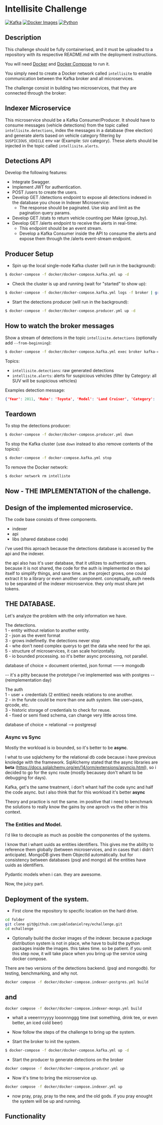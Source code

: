 # Intellisite Challenge

[![Kafka](https://img.shields.io/badge/streaming_platform-kafka-black.svg?style=flat-square)](https://kafka.apache.org)
[![Docker Images](https://img.shields.io/badge/docker_images-confluent-orange.svg?style=flat-square)](https://github.com/confluentinc/cp-docker-images)
[![Python](https://img.shields.io/badge/python-3.8-blue.svg?style=flat-square)](https://www.python.org)

## Description

This challenge should be fully containerised, and it must be uploaded to a repository with its respective README.md with the deployment instructions.

You will need [Docker](https://docs.docker.com/install/) and [Docker Compose](https://docs.docker.com/compose/) to run it.

You simply need to create a Docker network called `intellisite` to enable communication between the Kafka broker and all microservices.

The challenge consist in building two microservices, that they are connected through the broker:

## Indexer Microservice

This microservice should be a Kafka Consumer/Producer. It should have to consume messages (vehicle detections) from the topic called `intellisite.detections`, index the messages in a database (free election) and generate alerts based on vehicle category filtering by `SUSPICIOUS_VEHICLE` env var (Example: `SUV` category). These alerts should be injected in the topic called `intellisite.alerts`.

## Detections API
Develop the following features:
- Integrate Swagger.
- Implement JWT for authentication.
- POST /users to create the users.
- Develop GET /detections endpoint to expose all detections indexed in the database you chose in Indexer Microservice:
    - The response should be paginated. Use skip and limit as the pagination query params.
- Develop GET /stats to return vehicle counting per Make (group_by).
- Develop GET /alerts endpoint to receive the alerts in real-time:
    - This endpoint should be an event stream.
    - Develop a Kafka Consumer inside the API to consume the alerts and expose them through the /alerts event-stream endpoint.

## Producer Setup

- Spin up the local single-node Kafka cluster (will run in the background):

```bash
$ docker-compose -f docker/docker-compose.kafka.yml up -d
```

- Check the cluster is up and running (wait for "started" to show up):

```bash
$ docker-compose -f docker/docker-compose.kafka.yml logs -f broker | grep "started"
```

- Start the detections producer (will run in the background):

```bash
$ docker-compose -f docker/docker-compose.producer.yml up -d
```

## How to watch the broker messages

Show a stream of detections in the topic `intellisite.detections` (optionally add `--from-beginning`):

```bash
$ docker-compose -f docker/docker-compose.kafka.yml exec broker kafka-console-consumer --bootstrap-server localhost:9092 --topic intellisite.detections
```

Topics:

- `intellisite.detections`: raw generated detections
- `intellisite.alerts`: alerts for suspicious vehicles (filter by Category: all SUV will be suspicious vehicles)

Examples detection message:

```json
{'Year': 2011, 'Make': 'Toyota', 'Model': 'Land Cruiser', 'Category': 'SUV'}
```

## Teardown

To stop the detections producer:

```bash
$ docker-compose -f docker/docker-compose.producer.yml down
```

To stop the Kafka cluster (use `down`  instead to also remove contents of the topics):

```bash
$ docker-compose -f docker-compose.kafka.yml stop
```

To remove the Docker network:

```bash
$ docker network rm intelliste
```



## Now - THE IMPLEMENTATION of the challenge.


## Design of the implemented microservice.

The code base consists of three components.
- indexer
- api
- libs (shared database code)

i've used this aproach because the detections database is accesed by the api and the indexer.

the api also has it's user database, that it utilizes to authenticate users.
because it is not shared, the code for the auth is implemented on the api itself to simplify things, and save time.
as the project grows, one could extract it to a library or even another component.
conceptually, auth needs to be separated of the indexer microservice. they only must share jwt tokens.

## THE DATABASE.
Let's analyze the problem with the only information we have.  

The detections.  
1 - entity without relation to another entity.  
2 - json as the event format  
3 - grows indefinetly. the detections never stop  
4 - whe don't need complex querys to get the data whe need for the api.  
5 - structure of microservices, it can scale horizontally.  
6 - io bounded processing. so it's better async processing, not parallel.  

database of choice = document oriented, json format ---> mongodb  

  -- it's a pitty because the prototype i've implemented was with postgres -- (reimplementation day)

The auth  
1 - user + credentials (2 entities) needs relations to one another.  
2 - in the furute could be more than one auth system. like user+pass, qrcode, etc.  
3 - historic storage of credentials to check for reuse.  
4 - fixed or semi fixed schema, can change very little across time.  

database of choice = relational --> postgresql  


### Async vs Sync

Mostly the workload is io bounded, so it's better to be **async**.  

I what to use sqlalchemy for the relational db code because i have previous knoledge with the framework.
SqlAlchemy stated that the async libraries are **beta** (https://docs.sqlalchemy.org/en/14/orm/extensions/asyncio.html), 
so i decided to go for the sync route (mostly becausey don't whant to be debugging for days).

Kafka, get's the same treatment, i don't whant half the code sync and half the code async.
but i also think that for this workload it's better **async**

Theory and practice is not the same. im positive that i need to benchmark the solutions to really know
the gains by one aproch vs the other in this context.

### The Entities and Model.

I'd like to decouple as much as posible the componentes of the systems.

I know that i whant uuids as entities identifiers. This gives me the ability to 
reference them globally (between microservices, and in cases that i didn't anticipate).
MongoDB gives them ObjectId automátically. but for consistency between databases (psql and mongo) all the
entities have uuids as identifiers.

Pydantic models when i can. they are awesome.

Now, the juicy part.
## Deployment of the system.

- First clone the repository to specific location on the hard drive.

```bash
cd folder
git clone git@github.com:pablodanielrey/echallenge.git
cd echallenge
```

- Optionally build the docker images of the indexer. 
because a package distribution system is not in place, whe have to build the python packages inside the images.
this takes time. so be patient.
if you omit this step now, it will take place when you bring up the service using docker compose.

There are two versions of the detections backend. (psql and mongodb).
for testing, benchmarking, and why not.

```bash
docker compose -f docker/docker-compose.indexer-postgres.yml build
```
## and

```bash
docker compose -f docker/docker-compose.indexer-mongo.yml build
```


- whait a veeerrrryyyy looonnnggg time (eat something, drink tee, or even better, an iced cold beer)


- Now follow the steps of the challenge to bring up the system.

- Start the broker to init the system.

```bash
$ docker-compose -f docker/docker-compose.kafka.yml up -d
```

- Start the producer to generate detections on the broker

```bash
docker compose -f docker/docker-compose.producer.yml up
```

- Now it's time to bring the microservice up.

```bash
docker compose -f docker/docker-compose.indexer.yml up
```

- now pray, pray, pray to the new, and the old gods.
if you pray enought the system will be up and running.


## Functionality
